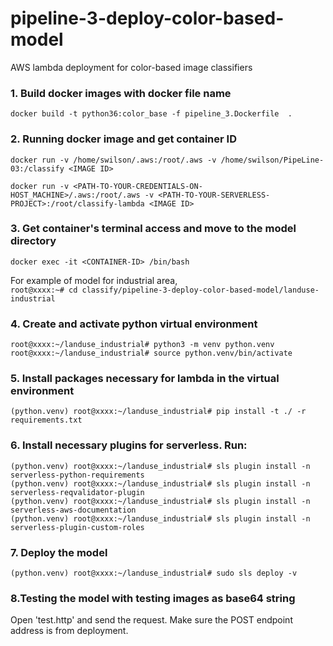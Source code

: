 # pipeline-3-deploy-color-based-model
AWS lambda deployment for color-based image classifiers


### 1. Build docker images with docker file name
`docker build -t python36:color_base -f pipeline_3.Dockerfile  .`


### 2. Running docker image and get container ID
`docker run -v /home/swilson/.aws:/root/.aws -v /home/swilson/PipeLine-03:/classify <IMAGE ID>`  
  
`docker run -v <PATH-TO-YOUR-CREDENTIALS-ON-HOST_MACHINE>/.aws:/root/.aws -v <PATH-TO-YOUR-SERVERLESS-PROJECT>:/root/classify-lambda <IMAGE ID>`

### 3. Get container's terminal access and move to the model directory
`docker exec -it <CONTAINER-ID> /bin/bash`  

For example of model for industrial area,   
`root@xxxx:~# cd classify/pipeline-3-deploy-color-based-model/landuse-industrial`

### 4. Create and activate python virtual environment
`root@xxxx:~/landuse_industrial# python3 -m venv python.venv`  
`root@xxxx:~/landuse_industrial# source python.venv/bin/activate`  

### 5. Install packages necessary for lambda in the virtual environment
`(python.venv) root@xxxx:~/landuse_industrial# pip install -t ./ -r requirements.txt`


### 6. Install necessary plugins for serverless. Run:  
`(python.venv) root@xxxx:~/landuse_industrial# sls plugin install -n serverless-python-requirements`  
`(python.venv) root@xxxx:~/landuse_industrial# sls plugin install -n serverless-reqvalidator-plugin`  
`(python.venv) root@xxxx:~/landuse_industrial# sls plugin install -n serverless-aws-documentation`  
`(python.venv) root@xxxx:~/landuse_industrial# sls plugin install -n serverless-plugin-custom-roles`  


### 7. Deploy the model
`(python.venv) root@xxxx:~/landuse_industrial# sudo sls deploy -v`



### 8.Testing the model with testing images as base64 string
Open 'test.http' and send the request. Make sure the POST endpoint address is from deployment.

